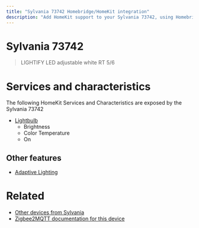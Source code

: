 ```yaml
---
title: "Sylvania 73742 Homebridge/HomeKit integration"
description: "Add HomeKit support to your Sylvania 73742, using Homebridge, Zigbee2MQTT and homebridge-z2m."
---
```

<!---
This file has been GENERATED using src/docgen/docgen.ts
DO NOT EDIT THIS FILE MANUALLY!
-->
# Sylvania 73742
> LIGHTIFY LED adjustable white RT 5/6


# Services and characteristics
The following HomeKit Services and Characteristics are exposed by
the Sylvania 73742

* [Lightbulb](../../light.md)
  * Brightness
  * Color Temperature
  * On


## Other features
* [Adaptive Lighting](../../light.md)


# Related
* [Other devices from Sylvania](../index.md#sylvania)
* [Zigbee2MQTT documentation for this device](https://www.zigbee2mqtt.io/devices/73742.html)